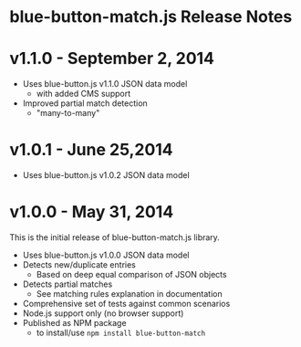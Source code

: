 # blue-button-match.js Release Notes

# v1.1.0 - September 2, 2014
- Uses blue-button.js v1.1.0 JSON data model
	- with added CMS support
- Improved partial match detection
	- "many-to-many"

# v1.0.1 - June 25,2014
- Uses blue-button.js v1.0.2 JSON data model

# v1.0.0 - May 31, 2014

This is the initial release of blue-button-match.js library.

- Uses blue-button.js v1.0.0 JSON data model
- Detects new/duplicate entries
	- Based on deep equal comparison of JSON objects
- Detects partial matches
	- See matching rules explanation in documentation
- Comprehensive set of tests against common scenarios
- Node.js support only (no browser support)
- Published as NPM package
	- to install/use `npm install blue-button-match`


